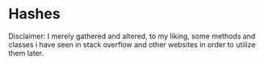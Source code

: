# Hashes
 
Disclaimer: I merely gathered and altered, to my liking, some methods and classes i have seen in stack overflow and other websites in order to utilize them later.
